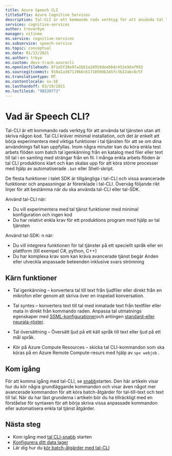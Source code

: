 ```yaml
---
title: Azure Speech CLI
titleSuffix: Azure Cognitive Services
description: Tal-CLI är ett kommando rads verktyg för att använda tal tjänsten utan att skriva någon kod. Tal CLI kräver minimal installation, och det är enkelt att börja experimentera med viktiga funktioner i tal tjänsten för att se om dina användnings fall kan uppfyllas.
services: cognitive-services
author: trevorbye
manager: nitinme
ms.service: cognitive-services
ms.subservice: speech-service
ms.topic: conceptual
ms.date: 01/13/2021
ms.author: trbye
ms.custom: devx-track-azurecli
ms.openlocfilehash: 8f1e5f38e97a1b51a2d919deebbdc452e9daf993
ms.sourcegitcommit: 910a1a38711966cb171050db245fc3b22abc8c5f
ms.translationtype: MT
ms.contentlocale: sv-SE
ms.lasthandoff: 03/19/2021
ms.locfileid: "98539773"
---
```

# <a name="what-is-the-speech-cli"></a>Vad är Speech CLI?

Tal-CLI är ett kommando rads verktyg för att använda tal tjänsten utan att skriva någon kod. Tal CLI kräver minimal installation, och det är enkelt att börja experimentera med viktiga funktioner i tal tjänsten för att se om dina användnings fall kan uppfyllas. Inom några minuter kan du köra enkla test arbets flöden som batch tal igenkänning från en katalog med filer eller text till tal i en samling med strängar från en fil. I många enkla arbets flöden är tal CLI produktions klart och kan skalas upp för att köra större processer med hjälp av automatiserade `.bat` eller Shell-skript.

De flesta funktioner i talet SDK är tillgängliga i tal-CLI och vissa avancerade funktioner och anpassningar är förenklade i tal-CLI. Överväg följande rikt linjer för att bestämma när du ska använda tal-CLI eller tal-SDK.

Använd tal-CLI när:
* Du vill experimentera med tal tjänst funktioner med minimal konfiguration och ingen kod
* Du har relativt enkla krav för ett produktions program med hjälp av tal tjänsten

Använd tal-SDK: n när:
* Du vill integrera funktionen för tal tjänster på ett speciellt språk eller en plattform (till exempel C#, python, C++)
* Du har komplexa krav som kan kräva avancerade tjänst begär Anden eller utveckla anpassade beteenden inklusive svars strömning

## <a name="core-features"></a>Kärn funktioner

* Tal igenkänning – konvertera tal till text från ljudfiler eller direkt från en mikrofon eller genom att skriva över en inspelad konversation.

* Tal syntes – konvertera text till tal med inmatade text från textfiler eller mata in direkt från kommando raden. Anpassa tal utmatnings egenskaper med [SSML-konfigurationer](speech-synthesis-markup.md)och antingen [standard-eller neurala-röster](speech-synthesis-markup.md#standard-neural-and-custom-voices).

* Tal översättning – Översätt ljud på ett käll språk till text eller ljud på ett mål språk.

* Kör på Azure Compute Resources – skicka tal CLI-kommandon som ska köras på en Azure Remote Compute-resurs med hjälp av `spx webjob` .

## <a name="get-started"></a>Kom igång

För att komma igång med tal-CLI, se [snabb](spx-basics.md)starten. Den här artikeln visar hur du kör några grundläggande kommandon och visar även något mer avancerade kommandon för att köra batch-åtgärder för tal-till-text och text till tal. När du har läst grunderna i artikeln bör du ha tillräckligt med en förståelse för syntaxen för att börja skriva vissa anpassade kommandon eller automatisera enkla tal tjänst åtgärder.

## <a name="next-steps"></a>Nästa steg

- Kom igång med [tal CLI-snabb](spx-basics.md) starten
- [Konfigurera ditt data lager](./spx-data-store-configuration.md)
- Lär dig hur du [kör batch-åtgärder med tal-CLI](./spx-batch-operations.md)

